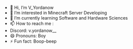 - 👋 Hi, I’m V_Yordanow
- 👀 I’m interested in Minecraft Server Developing
- 🌱 I’m currently learning Software and Hardware Sciences
- 📫 How to reach me :
- Discord: v.yordanow__
- 😄 Pronouns: Boy
- ⚡ Fun fact: Boop-beep

<!---
Yordanow-tech/Yordanow-tech is a ✨ special ✨ repository because its `README.md` (this file) appears on your GitHub profile.
You can click the Preview link to take a look at your changes.
--->
